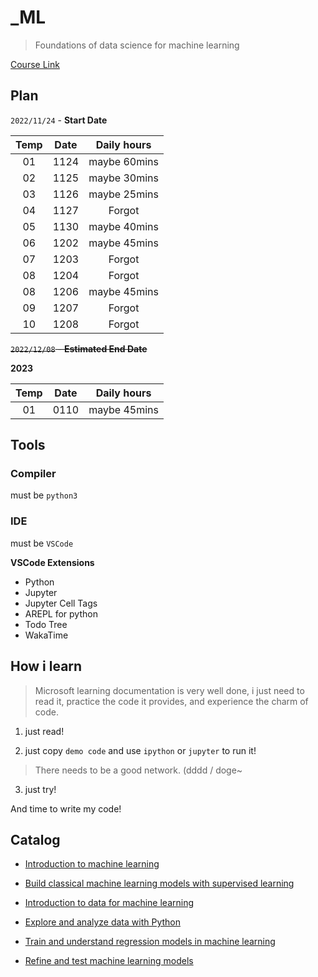 # \_ML

> Foundations of data science for machine learning

[Course Link](https://learn.microsoft.com/zh-cn/training/paths/machine-learning-foundations-using-data-science/)

## Plan

`2022/11/24` - **Start Date**

| Temp | Date | Daily hours  |
|:----:|:----:|:------------:|
|  01  | 1124 | maybe 60mins |
|  02  | 1125 | maybe 30mins |
|  03  | 1126 | maybe 25mins |
|  04  | 1127 |    Forgot    |
|  05  | 1130 | maybe 40mins |
|  06  | 1202 | maybe 45mins |
|  07  | 1203 |    Forgot    |
|  08  | 1204 |    Forgot    |
|  08  | 1206 | maybe 45mins |
|  09  | 1207 |    Forgot    |
|  10  | 1208 |    Forgot    |

~~`2022/12/08` - **Estimated End Date**~~

**2023**

| Temp | Date | Daily hours  |
|:----:|:----:|:------------:|
|  01  | 0110 | maybe 45mins |

## Tools

### Compiler

must be `python3`

### IDE

must be `VSCode`

**VSCode Extensions**

- Python
- Jupyter
- Jupyter Cell Tags
- AREPL for python
- Todo Tree
- WakaTime

## How i learn

> Microsoft learning documentation is very well done, i just need to read it, practice the code it provides, and experience the charm of code.

1. just read!

2. just copy `demo code` and use `ipython` or `jupyter` to run it!

> There needs to be a good network. (dddd / doge~

3. just try!

And time to write my code!

## Catalog

- [Introduction to machine learning](./Introduction_to_machine_learning/)

- [Build classical machine learning models with supervised learning](./Build_classical_machine_learning_models_with_supervised_learning/)

- [Introduction to data for machine learning](./Introduction_to_data_for_machine_learning/)

- [Explore and analyze data with Python](./Explore_and_analyze_data_with_Python/)

- [Train and understand regression models in machine learning](./Train_and_understand_regression_models_in_machine_learning/)

- [Refine and test machine learning models](./Refine_and_test_machine_learning_models/)
